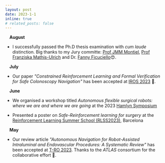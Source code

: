 ```yaml
---
layout: post
date: 2023-1-1
inline: true
# related_posts: false
---
```

&emsp;**August** 
- I successfully passed the Ph.D thesis examination with *cum laude* distinction. Big thanks to my Jury committe: [Prof JMM Montiel](http://webdiis.unizar.es/~josemari/), [Prof Franziska Mathis-Ulrich](https://www.aibe.tf.fau.de/person/franziska-mathis-ullrich/) and Dr. [Fanny Ficuciello](https://www.docenti.unina.it/#!/professor/46414e4e59464943554349454c4c4f464343464e5937345236304639313248/riferimenti)😍.

&emsp;**July** 

- Our paper *"Constrained Reinforcement Learning and Formal Verification for Safe Colonoscopy Navigation"* has been accepted at <a href='https://ieee-iros.org/'>IROS 2023</a> 🤖.

&emsp;**June** 

- We organised a workshop titled *Autonomous flexible surgical robots: where we are and where we are going* at the 2023 [Hamlyn Symposium](https://www.hamlynsymposium.org/events/autonomous-flexible-surgical-robots-where-we-are-and-where-we-are-going/)

- Presented a poster on *Safe-Reinforcement learning for surgery* at the [Reinforcement Learning Summer School (RLSS2023)](https://rlsummerschool.com/), Barcelona

&emsp;**May** 

- Our review article *"Autonomous Navigation for Robot-Assisted Intraluminal and Endovascular Procedures: A Systematic Review"* has been accepted at <a href='https://www.ieee-ras.org/publications/t-ro'>T-RO 2023</a>. Thanks to the *ATLAS* consortium for the collaborative effort 🤖.